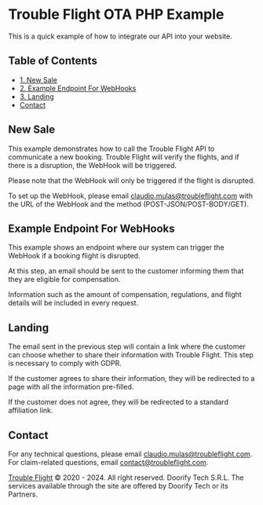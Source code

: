 # Trouble Flight OTA PHP Example

This is a quick example of how to integrate our API into your website.

## Table of Contents

- [1. New Sale](#new-sale)
- [2. Example Endpoint For WebHooks](#example-endpoint-for-webhooks)
- [3. Landing](#landing)
- [Contact](#contact)

## New Sale

This example demonstrates how to call the Trouble Flight API to communicate a new booking. Trouble Flight will verify the flights, and if there is a disruption, the WebHook will be triggered.

Please note that the WebHook will only be triggered if the flight is disrupted.

To set up the WebHook, please email [claudio.mulas@troubleflight.com](mailto:claudio.mulas@troubleflight.com) with the URL of the WebHook and the method (POST-JSON/POST-BODY/GET).

## Example Endpoint For WebHooks

This example shows an endpoint where our system can trigger the WebHook if a booking flight is disrupted.

At this step, an email should be sent to the customer informing them that they are eligible for compensation.

Information such as the amount of compensation, regulations, and flight details will be included in every request.

## Landing

The email sent in the previous step will contain a link where the customer can choose whether to share their information with Trouble Flight. This step is necessary to comply with GDPR.

If the customer agrees to share their information, they will be redirected to a page with all the information pre-filled.

If the customer does not agree, they will be redirected to a standard affiliation link.

## Contact

For any technical questions, please email [claudio.mulas@troubleflight.com](mailto:claudio.mulas@troubleflight.com). For claim-related questions, email  [contact@troubleflight.com](mailto:contact@troublelfight.com).

[Trouble Flight](https://www.troubleflight.com/)
© 2020 - 2024. All right reserved. Doorify Tech S.R.L. The services available through the site are offered by Doorify Tech or its Partners.